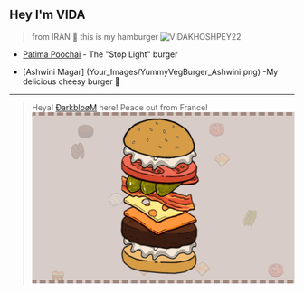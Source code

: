 ## Hey I'm VIDA
> from IRAN 💛
> this is my hamburger
![VIDAKHOSHPEY22](https://github.com/YALDAKHOSHPEY/Burger_Builder/blob/b642bc4b61a22b8e2c32491f9bcef8a3449aab3d/Your_Images/Vida-burger.png)

- [Patima Poochai](Your_Images/burger_patimapoochai.png) - The "Stop Light" burger

- [Ashwini Magar] (Your_Images/YummyVegBurger_Ashwini.png) -My delicious cheesy burger 🧀

---

> Heya! [ÐarkbloøM](https://github.com/DarkblooM-IO) here!
Peace out from France!
![darkbloom_burger](./Your_Images/darkbloom_burger.png)
